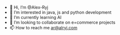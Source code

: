 - 👋 Hi, I’m @Alex-Ryj
- 👀 I’m interested in java, js and python development
- 🌱 I’m currently learning AI
- 💞️ I’m looking to collaborate on e=commerce projects
- 📫 How to reach me ar@alryj.com

<!---
Alex-Ryj/Alex-Ryj is a ✨ special ✨ repository because its `README.md` (this file) appears on your GitHub profile.
You can click the Preview link to take a look at your changes.
--->
